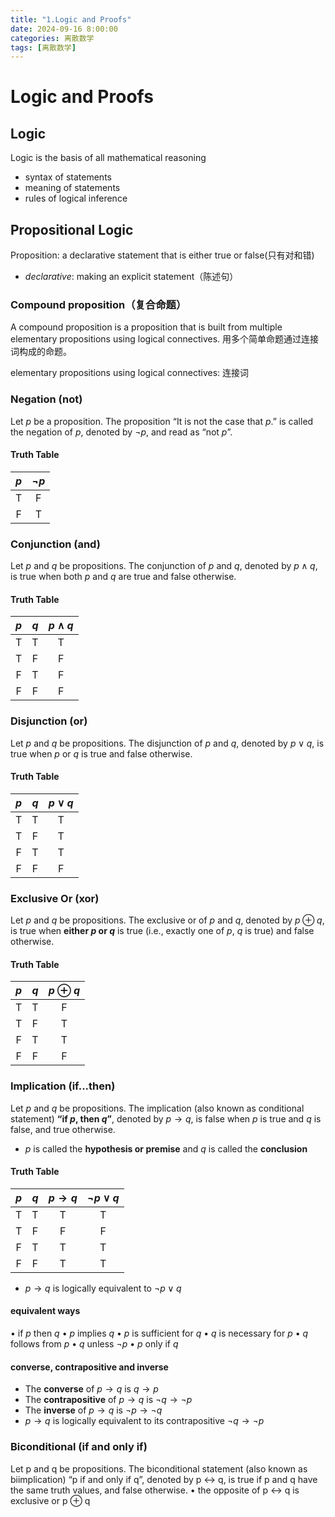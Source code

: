```yaml
---
title: "1.Logic and Proofs"
date: 2024-09-16 8:00:00
categories: 离散数学
tags: [离散数学]
---
```


# Logic and Proofs
## Logic
Logic is the basis of all mathematical reasoning
 - syntax of statements
 - meaning of statements
 - rules of logical inference
## Propositional Logic
Proposition: a declarative statement that is either true or false(只有对和错)
* *declarative*: making an explicit statement（陈述句）
###  Compound proposition（复合命题）
A compound proposition is a proposition that is built from multiple elementary propositions using logical connectives. 用多个简单命题通过连接词构成的命题。

elementary propositions using logical connectives: 连接词

### Negation (not)
 Let $p$ be a proposition. The proposition “It is not the case that $p$.” is called the negation of $p$, denoted by $\lnot p$, and read as “not $p$”.
 #### Truth Table 
| $p$ | $\lnot p$ |
|:-:|:-:|
| T   | F |
| F   | T |
### Conjunction (and)
Let $p$ and $q$ be propositions. The conjunction of $p$ and $q$, denoted by $p \land q$, is true when both $p$ and $q$ are true and false otherwise.
#### Truth Table
| $p$ | $q$ | $p \land q$ |
|:-:|:-:|:-:|
| T   | T   | T |
| T   | F   | F |
| F   | T   | F |
| F   | F   | F |
### Disjunction (or)
Let $p$ and $q$ be propositions. The disjunction of $p$ and $q$, denoted by $p \lor q$, is true when $p$ or $q$ is true and false otherwise.
#### Truth Table
| $p$ | $q$ | $p \lor q$ |
|:-:|:-:|:-:|
| T   | T   | T |
| T   | F   | T |
| F   | T   | T |
| F   | F   | F |
### Exclusive Or (xor)
Let $p$ and $q$ be propositions. The exclusive or of $p$ and $q$, denoted by $p \oplus q$, is true when **either $p$ or $q$** is true (i.e., exactly one of $p$, $q$ is true) and false otherwise.
#### Truth Table
| $p$ | $q$ | $p \oplus q$ |
|:-:|:-:|:-:|
| T   | T   | F |
| T   | F   | T |
| F   | T   | T |
| F   | F   | F |
### Implication (if...then)
Let $p$ and $q$ be propositions. The implication (also known as conditional statement) **“if $p$, then $q$”**, denoted by $p \rightarrow q$, is false when $p$ is true and $q$ is false, and true otherwise.
- $p$ is called the **hypothesis or premise** and $q$ is called the **conclusion**
#### Truth Table
| $p$ | $q$ | $p \rightarrow q$ | $\lnot p \lor q$ |
|:-:|:-:|:-:|:-:|
| T   | T   | T | T |
| T   | F   | F | F |
| F   | T   | T | T |
| F   | F   | T | T |
- $p \rightarrow q$ is logically equivalent to $\lnot p \lor q$
#### equivalent ways
• if $p$ then $q$
• $p$ implies $q$
• $p$ is sufficient for $q$
• $q$ is necessary for $p$
• $q$ follows from $p$
• $q$ unless $\lnot p$
• $p$ only if $q$
#### converse, contrapositive and inverse
- The **converse** of $p \rightarrow q$ is $q \rightarrow p$
- The **contrapositive** of $p \rightarrow q$ is $\lnot q \rightarrow \lnot p$
- The **inverse** of $p \rightarrow q$ is $\lnot p \rightarrow \lnot q$
- $p \rightarrow q$ is logically equivalent to its contrapositive $\lnot q \rightarrow \lnot p$
### Biconditional (if and only if)
Let p and q be propositions. The biconditional statement (also known as biimplication) “p if and only if q”, denoted by p ↔ q, is 
true if p and q have the same truth values, and false otherwise.
 • the opposite of p ↔ q is exclusive or p ⊕ q